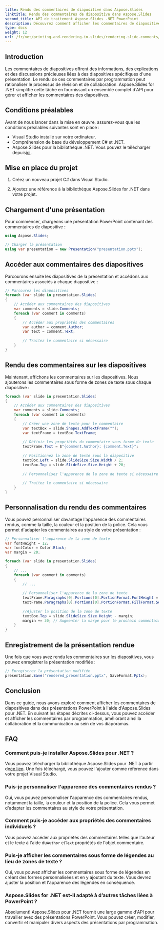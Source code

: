 ```yaml
---
title: Rendu des commentaires de diapositive dans Aspose.Slides
linktitle: Rendu des commentaires de diapositive dans Aspose.Slides
second_title: API de traitement Aspose.Slides .NET PowerPoint
description: Découvrez comment afficher les commentaires de diapositives dans des présentations PowerPoint à l'aide d'Aspose.Slides pour .NET. Ce guide étape par étape fournit des exemples de code source pour accéder, personnaliser et afficher les commentaires par programmation.
type: docs
weight: 12
url: /fr/net/printing-and-rendering-in-slides/rendering-slide-comments/
---
```


## Introduction

Les commentaires de diapositives offrent des informations, des explications et des discussions précieuses liées à des diapositives spécifiques d'une présentation. Le rendu de ces commentaires par programmation peut rationaliser le processus de révision et de collaboration. Aspose.Slides for .NET simplifie cette tâche en fournissant un ensemble complet d'API pour gérer et afficher les commentaires des diapositives.

## Conditions préalables

Avant de nous lancer dans la mise en œuvre, assurez-vous que les conditions préalables suivantes sont en place :

- Visual Studio installé sur votre ordinateur.
- Compréhension de base du développement C# et .NET.
-  Aspose.Slides pour la bibliothèque .NET. Vous pouvez le télécharger depuis[ici](https://releases.aspose.com/slides/net/).

## Mise en place du projet

1. Créez un nouveau projet C# dans Visual Studio.

2. Ajoutez une référence à la bibliothèque Aspose.Slides for .NET dans votre projet.

## Chargement d'une présentation

Pour commencer, chargeons une présentation PowerPoint contenant des commentaires de diapositive :

```csharp
using Aspose.Slides;

// Charger la présentation
using var presentation = new Presentation("presentation.pptx");
```

## Accéder aux commentaires des diapositives

Parcourons ensuite les diapositives de la présentation et accédons aux commentaires associés à chaque diapositive :

```csharp
// Parcourez les diapositives
foreach (var slide in presentation.Slides)
{
    // Accéder aux commentaires des diapositives
    var comments = slide.Comments;
    foreach (var comment in comments)
    {
        // Accéder aux propriétés des commentaires
        var author = comment.Author;
        var text = comment.Text;
        
        // Traitez le commentaire si nécessaire
    }
}
```

## Rendu des commentaires sur les diapositives

Maintenant, affichons les commentaires sur les diapositives. Nous ajouterons les commentaires sous forme de zones de texte sous chaque diapositive :

```csharp
foreach (var slide in presentation.Slides)
{
    // Accéder aux commentaires des diapositives
    var comments = slide.Comments;
    foreach (var comment in comments)
    {
        // Créer une zone de texte pour le commentaire
        var textBox = slide.Shapes.AddTextFrame("");
        var textFrame = textBox.TextFrame;
        
        // Définir les propriétés du commentaire sous forme de texte
        textFrame.Text = $"{comment.Author}: {comment.Text}";
        
        // Positionnez la zone de texte sous la diapositive
        textBox.Left = slide.SlideSize.Size.Width / 2;
        textBox.Top = slide.SlideSize.Size.Height + 20;
        
        // Personnalisez l'apparence de la zone de texte si nécessaire
        
        // Traitez le commentaire si nécessaire
    }
}
```

## Personnalisation du rendu des commentaires

Vous pouvez personnaliser davantage l'apparence des commentaires rendus, comme la taille, la couleur et la position de la police. Cela vous permet d'adapter les commentaires au style de votre présentation :

```csharp
// Personnaliser l'apparence de la zone de texte
var fontHeight = 12;
var fontColor = Color.Black;
var margin = 20;

foreach (var slide in presentation.Slides)
{
    // ...
    foreach (var comment in comments)
    {
        // ...
        
        // Personnaliser l'apparence de la zone de texte
        textFrame.Paragraphs[0].Portions[0].PortionFormat.FontHeight = fontHeight;
        textFrame.Paragraphs[0].Portions[0].PortionFormat.FillFormat.SolidFillColor.Color = fontColor;
        
        //Ajuster la position de la zone de texte
        textBox.Top = slide.SlideSize.Size.Height - margin;
        margin += 30; // Augmenter la marge pour le prochain commentaire
    }
}
```

## Enregistrement de la présentation rendue

Une fois que vous avez rendu les commentaires sur les diapositives, vous pouvez enregistrer la présentation modifiée :

```csharp
// Enregistrez la présentation modifiée
presentation.Save("rendered_presentation.pptx", SaveFormat.Pptx);
```

## Conclusion

Dans ce guide, nous avons exploré comment afficher les commentaires de diapositives dans des présentations PowerPoint à l'aide d'Aspose.Slides pour .NET. En suivant les étapes décrites ci-dessus, vous pouvez accéder et afficher les commentaires par programmation, améliorant ainsi la collaboration et la communication au sein de vos diaporamas.

## FAQ

### Comment puis-je installer Aspose.Slides pour .NET ?

 Vous pouvez télécharger la bibliothèque Aspose.Slides pour .NET à partir de[ce lien](https://releases.aspose.com/slides/net/). Une fois téléchargé, vous pouvez l'ajouter comme référence dans votre projet Visual Studio.

### Puis-je personnaliser l'apparence des commentaires rendus ?

Oui, vous pouvez personnaliser l'apparence des commentaires rendus, notamment la taille, la couleur et la position de la police. Cela vous permet d'adapter les commentaires au style de votre présentation.

### Comment puis-je accéder aux propriétés des commentaires individuels ?

 Vous pouvez accéder aux propriétés des commentaires telles que l'auteur et le texte à l'aide du`Author` et`Text` propriétés de l'objet commentaire.

### Puis-je afficher les commentaires sous forme de légendes au lieu de zones de texte ?

Oui, vous pouvez afficher les commentaires sous forme de légendes en créant des formes personnalisées et en y ajoutant du texte. Vous devrez ajuster la position et l'apparence des légendes en conséquence.

### Aspose.Slides for .NET est-il adapté à d’autres tâches liées à PowerPoint ?

Absolument! Aspose.Slides pour .NET fournit une large gamme d'API pour travailler avec des présentations PowerPoint. Vous pouvez créer, modifier, convertir et manipuler divers aspects des présentations par programmation.